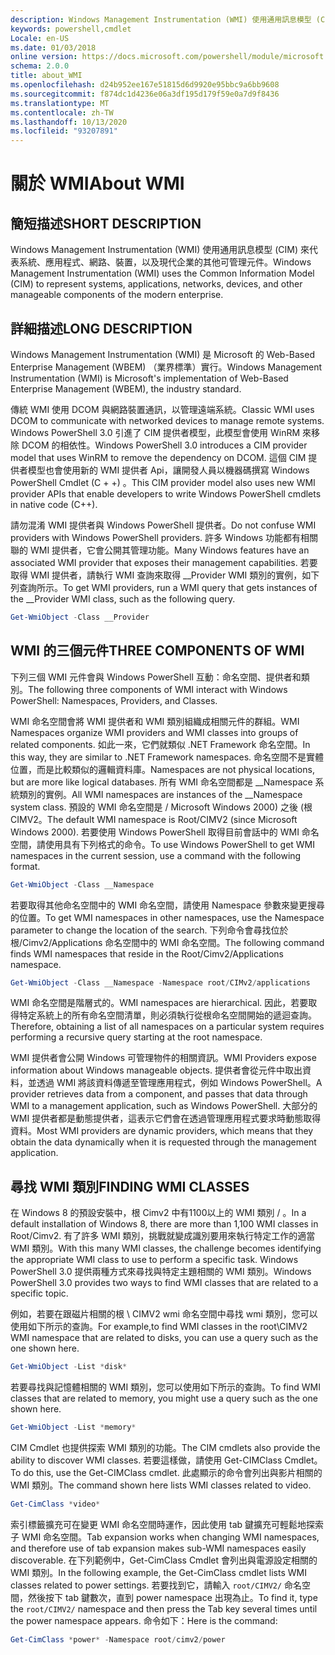 ```yaml
---
description: Windows Management Instrumentation (WMI) 使用通用訊息模型 (CIM) 來代表系統、應用程式、網路、裝置，以及現代企業的其他可管理元件。
keywords: powershell,cmdlet
Locale: en-US
ms.date: 01/03/2018
online version: https://docs.microsoft.com/powershell/module/microsoft.powershell.core/about/about_wmi?view=powershell-5.1&WT.mc_id=ps-gethelp
schema: 2.0.0
title: about_WMI
ms.openlocfilehash: d24b952ee167e51815d6d9920e95bbc9a6bb9608
ms.sourcegitcommit: f874dc1d4236e06a3df195d179f59e0a7d9f8436
ms.translationtype: MT
ms.contentlocale: zh-TW
ms.lasthandoff: 10/13/2020
ms.locfileid: "93207891"
---
```

# <a name="about-wmi"></a><span data-ttu-id="08e4d-104">關於 WMI</span><span class="sxs-lookup"><span data-stu-id="08e4d-104">About WMI</span></span>

## <a name="short-description"></a><span data-ttu-id="08e4d-105">簡短描述</span><span class="sxs-lookup"><span data-stu-id="08e4d-105">SHORT DESCRIPTION</span></span>

<span data-ttu-id="08e4d-106">Windows Management Instrumentation (WMI) 使用通用訊息模型 (CIM) 來代表系統、應用程式、網路、裝置，以及現代企業的其他可管理元件。</span><span class="sxs-lookup"><span data-stu-id="08e4d-106">Windows Management Instrumentation (WMI) uses the Common Information Model (CIM) to represent systems, applications, networks, devices, and other manageable components of the modern enterprise.</span></span>

## <a name="long-description"></a><span data-ttu-id="08e4d-107">詳細描述</span><span class="sxs-lookup"><span data-stu-id="08e4d-107">LONG DESCRIPTION</span></span>

<span data-ttu-id="08e4d-108">Windows Management Instrumentation (WMI) 是 Microsoft 的 Web-Based Enterprise Management (WBEM) （業界標準）實行。</span><span class="sxs-lookup"><span data-stu-id="08e4d-108">Windows Management Instrumentation (WMI) is Microsoft's implementation of Web-Based Enterprise Management (WBEM), the industry standard.</span></span>

<span data-ttu-id="08e4d-109">傳統 WMI 使用 DCOM 與網路裝置通訊，以管理遠端系統。</span><span class="sxs-lookup"><span data-stu-id="08e4d-109">Classic WMI uses DCOM to communicate with networked devices to manage remote systems.</span></span> <span data-ttu-id="08e4d-110">Windows PowerShell 3.0 引進了 CIM 提供者模型，此模型會使用 WinRM 來移除 DCOM 的相依性。</span><span class="sxs-lookup"><span data-stu-id="08e4d-110">Windows PowerShell 3.0 introduces a CIM provider model that uses WinRM to remove the dependency on DCOM.</span></span> <span data-ttu-id="08e4d-111">這個 CIM 提供者模型也會使用新的 WMI 提供者 Api，讓開發人員以機器碼撰寫 Windows PowerShell Cmdlet (C \+ \+) 。</span><span class="sxs-lookup"><span data-stu-id="08e4d-111">This CIM provider model also uses new WMI provider APIs that enable developers to write Windows PowerShell cmdlets in native code (C\+\+).</span></span>

<span data-ttu-id="08e4d-112">請勿混淆 WMI 提供者與 Windows PowerShell 提供者。</span><span class="sxs-lookup"><span data-stu-id="08e4d-112">Do not confuse WMI providers with Windows PowerShell providers.</span></span> <span data-ttu-id="08e4d-113">許多 Windows 功能都有相關聯的 WMI 提供者，它會公開其管理功能。</span><span class="sxs-lookup"><span data-stu-id="08e4d-113">Many Windows features have an associated WMI provider that exposes their management capabilities.</span></span> <span data-ttu-id="08e4d-114">若要取得 WMI 提供者，請執行 WMI 查詢來取得 __Provider WMI 類別的實例，如下列查詢所示。</span><span class="sxs-lookup"><span data-stu-id="08e4d-114">To get WMI providers, run a WMI query that gets instances of the __Provider WMI class, such as the following query.</span></span>

```powershell
Get-WmiObject -Class __Provider
```

## <a name="three-components-of-wmi"></a><span data-ttu-id="08e4d-115">WMI 的三個元件</span><span class="sxs-lookup"><span data-stu-id="08e4d-115">THREE COMPONENTS OF WMI</span></span>

<span data-ttu-id="08e4d-116">下列三個 WMI 元件會與 Windows PowerShell 互動：命名空間、提供者和類別。</span><span class="sxs-lookup"><span data-stu-id="08e4d-116">The following three components of WMI interact with Windows PowerShell: Namespaces, Providers, and Classes.</span></span>

<span data-ttu-id="08e4d-117">WMI 命名空間會將 WMI 提供者和 WMI 類別組織成相關元件的群組。</span><span class="sxs-lookup"><span data-stu-id="08e4d-117">WMI Namespaces organize WMI providers and WMI classes into groups of related components.</span></span> <span data-ttu-id="08e4d-118">如此一來，它們就類似 .NET Framework 命名空間。</span><span class="sxs-lookup"><span data-stu-id="08e4d-118">In this way, they are similar to .NET Framework namespaces.</span></span>
<span data-ttu-id="08e4d-119">命名空間不是實體位置，而是比較類似的邏輯資料庫。</span><span class="sxs-lookup"><span data-stu-id="08e4d-119">Namespaces are not physical locations, but are more like logical databases.</span></span>
<span data-ttu-id="08e4d-120">所有 WMI 命名空間都是 __Namespace 系統類別的實例。</span><span class="sxs-lookup"><span data-stu-id="08e4d-120">All WMI namespaces are instances of the __Namespace system class.</span></span> <span data-ttu-id="08e4d-121">預設的 WMI 命名空間是 \/ Microsoft Windows 2000) 之後 (根 CIMV2。</span><span class="sxs-lookup"><span data-stu-id="08e4d-121">The default WMI namespace is Root\/CIMV2 (since Microsoft Windows 2000).</span></span> <span data-ttu-id="08e4d-122">若要使用 Windows PowerShell 取得目前會話中的 WMI 命名空間，請使用具有下列格式的命令。</span><span class="sxs-lookup"><span data-stu-id="08e4d-122">To use Windows PowerShell to get WMI namespaces in the current session, use a command with the following format.</span></span>

```powershell
Get-WmiObject -Class __Namespace
```

<span data-ttu-id="08e4d-123">若要取得其他命名空間中的 WMI 命名空間，請使用 Namespace 參數來變更搜尋的位置。</span><span class="sxs-lookup"><span data-stu-id="08e4d-123">To get WMI namespaces in other namespaces, use the Namespace parameter to change the location of the search.</span></span> <span data-ttu-id="08e4d-124">下列命令會尋找位於根/Cimv2/Applications 命名空間中的 WMI 命名空間。</span><span class="sxs-lookup"><span data-stu-id="08e4d-124">The following command finds WMI namespaces that reside in the Root/Cimv2/Applications namespace.</span></span>

```powershell
Get-WmiObject -Class __Namespace -Namespace root/CIMv2/applications
```

<span data-ttu-id="08e4d-125">WMI 命名空間是階層式的。</span><span class="sxs-lookup"><span data-stu-id="08e4d-125">WMI namespaces are hierarchical.</span></span> <span data-ttu-id="08e4d-126">因此，若要取得特定系統上的所有命名空間清單，則必須執行從根命名空間開始的遞迴查詢。</span><span class="sxs-lookup"><span data-stu-id="08e4d-126">Therefore, obtaining a list of all namespaces on a particular system requires performing a recursive query starting at the root namespace.</span></span>

<span data-ttu-id="08e4d-127">WMI 提供者會公開 Windows 可管理物件的相關資訊。</span><span class="sxs-lookup"><span data-stu-id="08e4d-127">WMI Providers expose information about Windows manageable objects.</span></span> <span data-ttu-id="08e4d-128">提供者會從元件中取出資料，並透過 WMI 將該資料傳遞至管理應用程式，例如 Windows PowerShell。</span><span class="sxs-lookup"><span data-stu-id="08e4d-128">A provider retrieves data from a component, and passes that data through WMI to a management application, such as Windows PowerShell.</span></span> <span data-ttu-id="08e4d-129">大部分的 WMI 提供者都是動態提供者，這表示它們會在透過管理應用程式要求時動態取得資料。</span><span class="sxs-lookup"><span data-stu-id="08e4d-129">Most WMI providers are dynamic providers, which means that they obtain the data dynamically when it is requested through the management application.</span></span>

## <a name="finding-wmi-classes"></a><span data-ttu-id="08e4d-130">尋找 WMI 類別</span><span class="sxs-lookup"><span data-stu-id="08e4d-130">FINDING WMI CLASSES</span></span>

<span data-ttu-id="08e4d-131">在 Windows 8 的預設安裝中，根 Cimv2 中有1100以上的 WMI 類別 \/ 。</span><span class="sxs-lookup"><span data-stu-id="08e4d-131">In a default installation of Windows 8, there are more than 1,100 WMI classes in Root\/Cimv2.</span></span> <span data-ttu-id="08e4d-132">有了許多 WMI 類別，挑戰就變成識別要用來執行特定工作的適當 WMI 類別。</span><span class="sxs-lookup"><span data-stu-id="08e4d-132">With this many WMI classes, the challenge becomes identifying the appropriate WMI class to use to perform a specific task.</span></span> <span data-ttu-id="08e4d-133">Windows PowerShell 3.0 提供兩種方式來尋找與特定主題相關的 WMI 類別。</span><span class="sxs-lookup"><span data-stu-id="08e4d-133">Windows PowerShell 3.0 provides two ways to find WMI classes that are related to a specific topic.</span></span>

<span data-ttu-id="08e4d-134">例如，若要在跟磁片相關的根 \\ CIMV2 wmi 命名空間中尋找 wmi 類別，您可以使用如下所示的查詢。</span><span class="sxs-lookup"><span data-stu-id="08e4d-134">For example,to find WMI classes in the root\\CIMV2 WMI namespace that are related to disks, you can use a query such as the one shown here.</span></span>

```powershell
Get-WmiObject -List *disk*
```

<span data-ttu-id="08e4d-135">若要尋找與記憶體相關的 WMI 類別，您可以使用如下所示的查詢。</span><span class="sxs-lookup"><span data-stu-id="08e4d-135">To find WMI classes that are related to memory, you might use a query such as the one shown here.</span></span>

```powershell
Get-WmiObject -List *memory*
```

<span data-ttu-id="08e4d-136">CIM Cmdlet 也提供探索 WMI 類別的功能。</span><span class="sxs-lookup"><span data-stu-id="08e4d-136">The CIM cmdlets also provide the ability to discover WMI classes.</span></span> <span data-ttu-id="08e4d-137">若要這樣做，請使用 Get-CIMClass Cmdlet。</span><span class="sxs-lookup"><span data-stu-id="08e4d-137">To do this, use the Get-CIMClass cmdlet.</span></span> <span data-ttu-id="08e4d-138">此處顯示的命令會列出與影片相關的 WMI 類別。</span><span class="sxs-lookup"><span data-stu-id="08e4d-138">The command shown here lists WMI classes related to video.</span></span>

```powershell
Get-CimClass *video*
```

<span data-ttu-id="08e4d-139">索引標籤擴充可在變更 WMI 命名空間時運作，因此使用 tab 鍵擴充可輕鬆地探索子 WMI 命名空間。</span><span class="sxs-lookup"><span data-stu-id="08e4d-139">Tab expansion works when changing WMI namespaces, and therefore use of tab expansion makes sub-WMI namespaces easily discoverable.</span></span> <span data-ttu-id="08e4d-140">在下列範例中，Get-CimClass Cmdlet 會列出與電源設定相關的 WMI 類別。</span><span class="sxs-lookup"><span data-stu-id="08e4d-140">In the following example, the Get-CimClass cmdlet lists WMI classes related to power settings.</span></span>
<span data-ttu-id="08e4d-141">若要找到它，請輸入 `root/CIMV2/` 命名空間，然後按下 tab 鍵數次，直到 power namespace 出現為止。</span><span class="sxs-lookup"><span data-stu-id="08e4d-141">To find it, type the `root/CIMV2/` namespace and then press the Tab key several times until the power namespace appears.</span></span> <span data-ttu-id="08e4d-142">命令如下：</span><span class="sxs-lookup"><span data-stu-id="08e4d-142">Here is the command:</span></span>

```powershell
Get-CimClass *power* -Namespace root/cimv2/power
```
